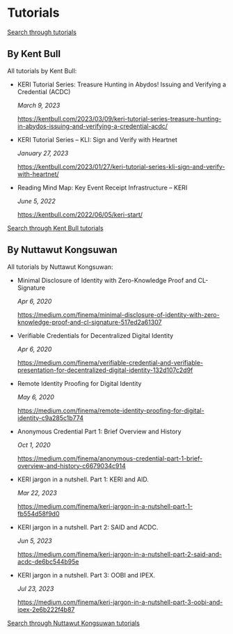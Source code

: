 # Tutorials

<!-- Should be absolute full url so search modal is triggered throug page reload -->
<a role="button" class='btn btn-outline-secondary' href="https://weboftrust.github.io/WOT-terms/docs/education/tutorials?Wot-terms%5BrefinementList%5D%5Bcategory%5D%5B0%5D=Tutorials&searchModalStatus=closed">Search through tutorials</a>

## By Kent Bull

All tutorials by Kent Bull:

- KERI Tutorial Series: Treasure Hunting in Abydos! Issuing and Verifying a Credential (ACDC)
  
  *March 9, 2023*
  
  https://kentbull.com/2023/03/09/keri-tutorial-series-treasure-hunting-in-abydos-issuing-and-verifying-a-credential-acdc/

* KERI Tutorial Series – KLI: Sign and Verify with Heartnet

  *January 27, 2023*

  https://kentbull.com/2023/01/27/keri-tutorial-series-kli-sign-and-verify-with-heartnet/

* Reading Mind Map: Key Event Receipt Infrastructure – KERI

  *June 5, 2022*

  https://kentbull.com/2022/06/05/keri-start/

<a role="button" class='btn btn-outline-secondary' href="https://weboftrust.github.io/WOT-terms/docs/education/tutorials?Wot-terms%5BrefinementList%5D%5Bcategory%5D%5B0%5D=Tutorials&Wot-terms%5BrefinementList%5D%5Bauthor%5D%5B0%5D=Kent+Bull&searchModalStatus=open">Search through Kent Bull tutorials</a>


## By Nuttawut Kongsuwan

All tutorials by Nuttawut Kongsuwan:

* Minimal Disclosure of Identity with Zero-Knowledge Proof and CL-Signature
  
  *Apr 6, 2020*
  
  https://medium.com/finema/minimal-disclosure-of-identity-with-zero-knowledge-proof-and-cl-signature-517ed2a61307

* Verifiable Credentials for Decentralized Digital Identity

  *Apr 6, 2020*

  https://medium.com/finema/verifiable-credential-and-verifiable-presentation-for-decentralized-digital-identity-132d107c2d9f

* Remote Identity Proofing for Digital Identity

  *May 6, 2020*

  https://medium.com/finema/remote-identity-proofing-for-digital-identity-c9a285c1b774

* Anonymous Credential Part 1: Brief Overview and History

  *Oct 1, 2020*
  
  https://medium.com/finema/anonymous-credential-part-1-brief-overview-and-history-c6679034c914

* KERI jargon in a nutshell. Part 1: KERI and AID.

  *Mar 22, 2023*

  https://medium.com/finema/keri-jargon-in-a-nutshell-part-1-fb554d58f9d0

* KERI jargon in a nutshell. Part 2: SAID and ACDC.

  *Jun 5, 2023*

  https://medium.com/finema/keri-jargon-in-a-nutshell-part-2-said-and-acdc-de6bc544b95e

* KERI jargon in a nutshell. Part 3: OOBI and IPEX.

  *Jul 23, 2023*

  https://medium.com/finema/keri-jargon-in-a-nutshell-part-3-oobi-and-ipex-2e6b222f4b87

<a role="button" class='btn btn-outline-secondary' href="https://weboftrust.github.io/WOT-terms/docs/education/tutorials?Wot-terms%5BrefinementList%5D%5Bcategory%5D%5B0%5D=Tutorials&Wot-terms%5BrefinementList%5D%5Bauthor%5D%5B0%5D=Nuttawut+Kongsuwan&searchModalStatus=open">Search through Nuttawut Kongsuwan tutorials</a>